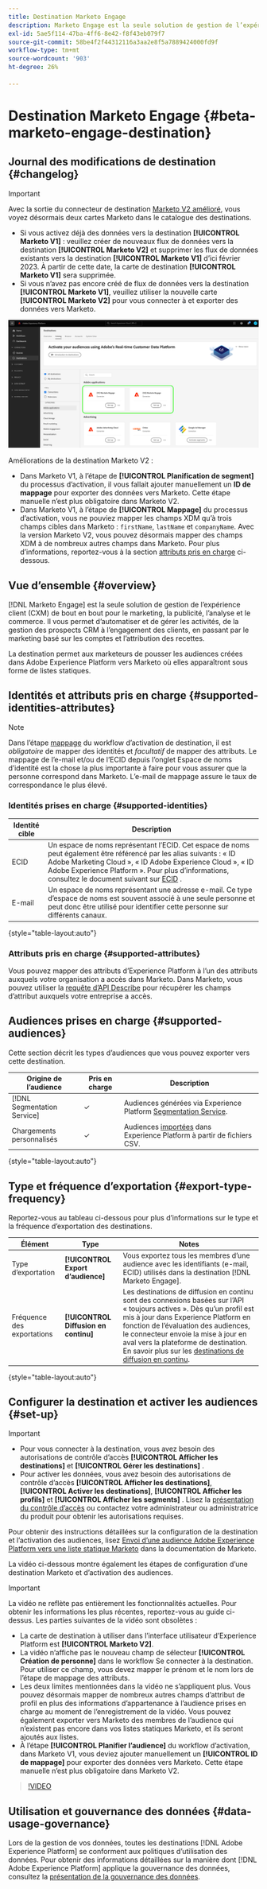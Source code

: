 ```yaml
---
title: Destination Marketo Engage
description: Marketo Engage est la seule solution de gestion de l’expérience client (CXM) de bout en bout pour le marketing, la publicité, l’analyse et le commerce. Il vous permet d’automatiser et de gérer les activités, de la gestion des prospects CRM à l’engagement des clients, en passant par le marketing basé sur les comptes et l’attribution des recettes.
exl-id: 5ae5f114-47ba-4ff6-8e42-f8f43eb079f7
source-git-commit: 58be4f2f44312116a3aa2e8f5a7889424000fd9f
workflow-type: tm+mt
source-wordcount: '903'
ht-degree: 26%

---
```


# Destination Marketo Engage {#beta-marketo-engage-destination}

## Journal des modifications de destination {#changelog}

>[!IMPORTANT]
>
>Avec la sortie du connecteur de destination [Marketo V2 amélioré](/help/release-notes/2022/july-2022.md#destinations), vous voyez désormais deux cartes Marketo dans le catalogue des destinations.
>* Si vous activez déjà des données vers la destination **[!UICONTROL Marketo V1]** : veuillez créer de nouveaux flux de données vers la destination **[!UICONTROL Marketo V2]** et supprimer les flux de données existants vers la destination **[!UICONTROL Marketo V1]** d’ici février 2023. À partir de cette date, la carte de destination **[!UICONTROL Marketo V1]** sera supprimée.
>* Si vous n’avez pas encore créé de flux de données vers la destination **[!UICONTROL Marketo V1]**, veuillez utiliser la nouvelle carte **[!UICONTROL Marketo V2]** pour vous connecter à et exporter des données vers Marketo.

![Image des deux cartes de destination Marketo dans une vue côte à côte.](../..//assets/catalog/adobe/marketo-side-by-side-view.png)

Améliorations de la destination Marketo V2 :

* Dans Marketo V1, à l’étape de **[!UICONTROL Planification de segment]** du processus d’activation, il vous fallait ajouter manuellement un **ID de mappage** pour exporter des données vers Marketo. Cette étape manuelle n’est plus obligatoire dans Marketo V2.
* Dans Marketo V1, à l’étape de **[!UICONTROL Mappage]** du processus d’activation, vous ne pouviez mapper les champs XDM qu’à trois champs cibles dans Marketo : `firstName`, `lastName` et `companyName`. Avec la version Marketo V2, vous pouvez désormais mapper des champs XDM à de nombreux autres champs dans Marketo. Pour plus d’informations, reportez-vous à la section [attributs pris en charge](#supported-attributes) ci-dessous.

## Vue d’ensemble {#overview}

[!DNL Marketo Engage] est la seule solution de gestion de l’expérience client (CXM) de bout en bout pour le marketing, la publicité, l’analyse et le commerce. Il vous permet d’automatiser et de gérer les activités, de la gestion des prospects CRM à l’engagement des clients, en passant par le marketing basé sur les comptes et l’attribution des recettes.

La destination permet aux marketeurs de pousser les audiences créées dans Adobe Experience Platform vers Marketo où elles apparaîtront sous forme de listes statiques.

## Identités et attributs pris en charge {#supported-identities-attributes}

>[!NOTE]
>
>Dans l’étape [mappage](/help/destinations/ui/activate-segment-streaming-destinations.md#mapping) du workflow d’activation de destination, il est *obligatoire* de mapper des identités et *facultatif* de mapper des attributs. Le mappage de l’e-mail et/ou de l’ECID depuis l’onglet Espace de noms d’identité est la chose la plus importante à faire pour vous assurer que la personne correspond dans Marketo. L’e-mail de mappage assure le taux de correspondance le plus élevé.

### Identités prises en charge {#supported-identities}

| Identité cible | Description |
|---|---|
| ECID | Un espace de noms représentant l’ECID. Cet espace de noms peut également être référencé par les alias suivants : « ID Adobe Marketing Cloud », « ID Adobe Experience Cloud », « ID Adobe Experience Platform ». Pour plus d’informations, consultez le document suivant sur [ECID](/help/identity-service/features/ecid.md) . |
| E-mail | Un espace de noms représentant une adresse e-mail. Ce type d’espace de noms est souvent associé à une seule personne et peut donc être utilisé pour identifier cette personne sur différents canaux. |

{style="table-layout:auto"}

### Attributs pris en charge {#supported-attributes}

Vous pouvez mapper des attributs d’Experience Platform à l’un des attributs auxquels votre organisation a accès dans Marketo. Dans Marketo, vous pouvez utiliser la [requête d’API Describe](https://developers.marketo.com/rest-api/lead-database/leads/#describe) pour récupérer les champs d’attribut auxquels votre entreprise a accès.

## Audiences prises en charge {#supported-audiences}

Cette section décrit les types d’audiences que vous pouvez exporter vers cette destination.

| Origine de l’audience | Pris en charge | Description |
|---------|----------|----------|
| [!DNL Segmentation Service] | ✓ | Audiences générées via Experience Platform [Segmentation Service](../../../segmentation/home.md). |
| Chargements personnalisés | ✓ | Audiences [importées](../../../segmentation/ui/audience-portal.md#import-audience) dans Experience Platform à partir de fichiers CSV. |

{style="table-layout:auto"}

## Type et fréquence d’exportation {#export-type-frequency}

Reportez-vous au tableau ci-dessous pour plus d’informations sur le type et la fréquence d’exportation des destinations.

| Élément | Type | Notes |
---------|----------|---------|
| Type d’exportation | **[!UICONTROL Export d’audience]** | Vous exportez tous les membres d’une audience avec les identifiants (e-mail, ECID) utilisés dans la destination [!DNL Marketo Engage]. |
| Fréquence des exportations | **[!UICONTROL Diffusion en continu]** | Les destinations de diffusion en continu sont des connexions basées sur l’API « toujours actives ». Dès qu’un profil est mis à jour dans Experience Platform en fonction de l’évaluation des audiences, le connecteur envoie la mise à jour en aval vers la plateforme de destination. En savoir plus sur les [destinations de diffusion en continu](/help/destinations/destination-types.md#streaming-destinations). |

{style="table-layout:auto"}

## Configurer la destination et activer les audiences {#set-up}

>[!IMPORTANT]
> 
>* Pour vous connecter à la destination, vous avez besoin des autorisations de contrôle d’accès **[!UICONTROL Afficher les destinations]** et **[!UICONTROL Gérer les destinations]** [](/help/access-control/home.md#permissions).
>* Pour activer les données, vous avez besoin des autorisations de contrôle d’accès **[!UICONTROL Afficher les destinations]**, **[!UICONTROL Activer les destinations]**, **[!UICONTROL Afficher les profils]** et **[!UICONTROL Afficher les segments]** [](/help/access-control/home.md#permissions). Lisez la [présentation du contrôle d’accès](/help/access-control/ui/overview.md) ou contactez votre administrateur ou administratrice du produit pour obtenir les autorisations requises.

Pour obtenir des instructions détaillées sur la configuration de la destination et l’activation des audiences, lisez [Envoi d’une audience Adobe Experience Platform vers une liste statique Marketo](https://experienceleague.adobe.com/docs/marketo/using/product-docs/core-marketo-concepts/smart-lists-and-static-lists/static-lists/push-an-adobe-experience-cloud-segment-to-a-marketo-static-list.html?lang=fr) dans la documentation de Marketo.

La vidéo ci-dessous montre également les étapes de configuration d’une destination Marketo et d’activation des audiences.

>[!IMPORTANT]
>
>La vidéo ne reflète pas entièrement les fonctionnalités actuelles. Pour obtenir les informations les plus récentes, reportez-vous au guide ci-dessus. Les parties suivantes de la vidéo sont obsolètes :
> 
>* La carte de destination à utiliser dans l’interface utilisateur d’Experience Platform est **[!UICONTROL Marketo V2]**.
>* La vidéo n’affiche pas le nouveau champ de sélecteur **[!UICONTROL Création de personne]** dans le workflow Se connecter à la destination. Pour utiliser ce champ, vous devez mapper le prénom et le nom lors de l’étape de mappage des attributs.
>* Les deux limites mentionnées dans la vidéo ne s’appliquent plus. Vous pouvez désormais mapper de nombreux autres champs d’attribut de profil en plus des informations d’appartenance à l’audience prises en charge au moment de l’enregistrement de la vidéo. Vous pouvez également exporter vers Marketo des membres de l’audience qui n’existent pas encore dans vos listes statiques Marketo, et ils seront ajoutés aux listes.
>* À l’étape **[!UICONTROL Planifier l’audience]** du workflow d’activation, dans Marketo V1, vous deviez ajouter manuellement un **[!UICONTROL ID de mappage]** pour exporter des données vers Marketo. Cette étape manuelle n’est plus obligatoire dans Marketo V2.

>[!VIDEO](https://video.tv.adobe.com/v/338248?quality=12)

<!--

## Connect to the destination {#connect}

To connect to this destination, follow the steps described in the [destination configuration tutorial](../../ui/connect-destination.md).

-->

## Utilisation et gouvernance des données {#data-usage-governance}

Lors de la gestion de vos données, toutes les destinations [!DNL Adobe Experience Platform] se conforment aux politiques d’utilisation des données. Pour obtenir des informations détaillées sur la manière dont [!DNL Adobe Experience Platform] applique la gouvernance des données, consultez la [présentation de la gouvernance des données](https://experienceleague.adobe.com/docs/experience-platform/data-governance/home.html?lang=fr).

<!--

## Activate audiences to this destination {#activate}

See [Activate audience data to streaming audience export destinations](../../ui/activate-segment-streaming-destinations.md) for instructions on activating audiences to this destination.

-->
